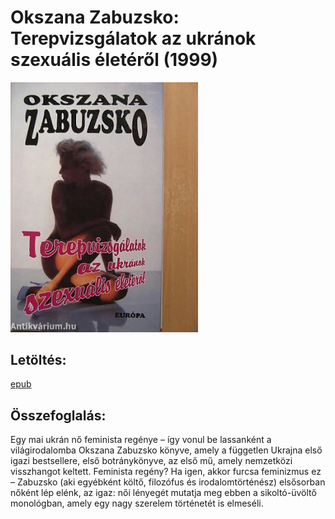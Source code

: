 # <a name="id_468">Okszana Zabuzsko: Terepvizsgálatok az ukránok szexuális életéről (1999)</a>
<img src="https://github.com/BercziSandor/calibre_lib/raw/main/Okszana%20Zabuzsko/Terepvizsgalatok%20az%20ukranok%20szexualis%20eleterol%20%28468%29/cover.jpg" alt="cover" width="300"/>

## Letöltés:
[epub](https://github.com/BercziSandor/calibre_lib/raw/main/Okszana%20Zabuzsko/Terepvizsgalatok%20az%20ukranok%20szexualis%20eleterol%20%28468%29/Terepvizsgalatok%20az%20ukranok%20sze%20-%20Okszana%20Zabuzsko.epub)

## Összefoglalás:
<div>
<p>Egy mai ukrán nő feminista regénye – így vonul be lassanként a világirodalomba Okszana Zabuzsko könyve, amely a független Ukrajna első igazi bestsellere, első botránykönyve, az első mű, amely nemzetközi visszhangot keltett. Feminista regény? Ha igen, akkor furcsa feminizmus ez – Zabuzsko (aki egyébként költő, filozófus és irodalomtörténész) elsősorban nőként lép elénk, az igaz: női lényegét mutatja meg ebben a sikoltó-üvöltő monológban, amely egy nagy szerelem történetét is elmeséli.</p></div>


